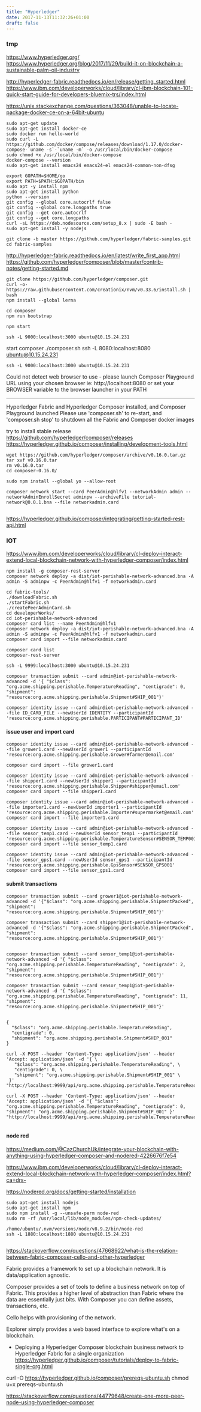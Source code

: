 ```yaml
---
title: "Hyperledger"
date: 2017-11-13T11:32:26+01:00
draft: false 
---
```


### tmp

https://www.hyperledger.org/
https://www.hyperledger.org/blog/2017/11/29/build-it-on-blockchain-a-sustainable-palm-oil-industry

http://hyperledger-fabric.readthedocs.io/en/release/getting_started.html
https://www.ibm.com/developerworks/cloud/library/cl-ibm-blockchain-101-quick-start-guide-for-developers-bluemix-trs/index.html


https://unix.stackexchange.com/questions/363048/unable-to-locate-package-docker-ce-on-a-64bit-ubuntu

```
sudo apt-get update
sudo apt-get install docker-ce
sudo docker run hello-world
sudo curl -L https://github.com/docker/compose/releases/download/1.17.0/docker-compose-`uname -s`-`uname -m` -o /usr/local/bin/docker-compose
sudo chmod +x /usr/local/bin/docker-compose
docker-compose --version
sudo apt-get install emacs24 emacs24-el emacs24-common-non-dfsg
```

```
export GOPATH=$HOME/go
export PATH=$PATH:$GOPATH/bin
sudo apt -y install npm
sudo apt-get install python
python --version
git config --global core.autocrlf false
git config --global core.longpaths true
git config --get core.autocrlf
git config --get core.longpaths
curl -sL https://deb.nodesource.com/setup_8.x | sudo -E bash -
sudo apt-get install -y nodejs
```

```
git clone -b master https://github.com/hyperledger/fabric-samples.git
cd fabric-samples
```

http://hyperledger-fabric.readthedocs.io/en/latest/write_first_app.html
https://github.com/hyperledger/composer/blob/master/contrib-notes/getting-started.md

```
git clone https://github.com/hyperledger/composer.git
curl -o- https://raw.githubusercontent.com/creationix/nvm/v0.33.6/install.sh | bash
npm install --global lerna

cd composer
npm run bootstrap

npm start

ssh -L 9000:localhost:3000 ubuntu@10.15.24.231

```

start composer
./composer.sh
ssh -L 8080:localhost:8080 ubuntu@10.15.24.231


```
ssh -L 9000:localhost:3000 ubuntu@10.15.24.231
```
Could not detect web browser to use - please launch Composer Playground URL using your chosen browser ie: <browser executable name> http://localhost:8080 or set your BROWSER variable to the browser launcher in your PATH

--------------------------------------------------------------------------------------
Hyperledger Fabric and Hyperledger Composer installed, and Composer Playground launched
Please use 'composer.sh' to re-start, and 'composer.sh stop' to shutdown all the Fabric and Composer docker images



try to install stable release
https://github.com/hyperledger/composer/releases
https://hyperledger.github.io/composer/installing/development-tools.html

```
wget https://github.com/hyperledger/composer/archive/v0.16.0.tar.gz
tar xvf v0.16.0.tar
rm v0.16.0.tar
cd composer-0.16.0/

sudo npm install --global yo --allow-root
```

```
composer network start --card PeerAdmin@hlfv1 --networkAdmin admin --networkAdminEnrollSecret adminpw --archiveFile tutorial-network@0.0.1.bna --file networkadmin.card
```

```
```

https://hyperledger.github.io/composer/integrating/getting-started-rest-api.html

### IOT

https://www.ibm.com/developerworks/cloud/library/cl-deploy-interact-extend-local-blockchain-network-with-hyperledger-composer/index.html

```
npm install -g composer-rest-server
composer network deploy -a dist/iot-perishable-network-advanced.bna -A admin -S adminpw -c PeerAdmin@hlfv1 -f networkadmin.card

cd fabric-tools/
./downloadFabric.sh 
./startFabric.sh 
./createPeerAdminCard.sh
cd developerWorks/
cd iot-perishable-network-advanced
composer card list --name PeerAdmin@hlfv1 
composer network deploy -a dist/iot-perishable-network-advanced.bna -A admin -S adminpw -c PeerAdmin@hlfv1 -f networkadmin.card
composer card import --file networkadmin.card

composer card list
composer-rest-server

ssh -L 9999:localhost:3000 ubuntu@10.15.24.231
```

```
composer transaction submit --card admin@iot-perishable-network-advanced -d '{ "$class": "org.acme.shipping.perishable.TemperatureReading", "centigrade": 0, "shipment": "resource:org.acme.shipping.perishable.Shipment#SHIP_001"}'

composer identity issue --card admin@iot-perishable-network-advanced --file ID_CARD_FILE --newUserId IDENTITY --participantId 'resource:org.acme.shipping.perishable.PARTICIPANT#PARTICIPANT_ID'
```

#### issue user and import card


```
composer identity issue --card admin@iot-perishable-network-advanced --file grower1.card --newUserId grower1 --participantId 'resource:org.acme.shipping.perishable.Grower#farmer@email.com'

composer card import --file grower1.card

composer identity issue --card admin@iot-perishable-network-advanced --file shipper1.card --newUserId shipper1 --participantId 'resource:org.acme.shipping.perishable.Shipper#shipper@email.com'
composer card import --file shipper1.card

composer identity issue --card admin@iot-perishable-network-advanced --file importer1.card --newUserId importer1 --participantId 'resource:org.acme.shipping.perishable.Importer#supermarket@email.com'
composer card import --file importer1.card

composer identity issue --card admin@iot-perishable-network-advanced --file sensor_temp1.card --newUserId sensor_temp1 --participantId 'resource:org.acme.shipping.perishable.TemperatureSensor#SENSOR_TEMP001'
composer card import --file sensor_temp1.card

composer identity issue --card admin@iot-perishable-network-advanced --file sensor_gps1.card --newUserId sensor_gps1 --participantId 'resource:org.acme.shipping.perishable.GpsSensor#SENSOR_GPS001'
composer card import --file sensor_gps1.card

```

#### submit transactions
```
composer transaction submit --card grower1@iot-perishable-network-advanced -d '{"$class": "org.acme.shipping.perishable.ShipmentPacked", "shipment": "resource:org.acme.shipping.perishable.Shipment#SHIP_001"}'

composer transaction submit --card shipper1@iot-perishable-network-advanced -d '{"$class": "org.acme.shipping.perishable.ShipmentPacked", "shipment": "resource:org.acme.shipping.perishable.Shipment#SHIP_001"}'


composer transaction submit --card sensor_temp1@iot-perishable-network-advanced -d '{ "$class": "org.acme.shipping.perishable.TemperatureReading", "centigrade": 2, "shipment": "resource:org.acme.shipping.perishable.Shipment#SHIP_001"}'
 
composer transaction submit --card sensor_temp1@iot-perishable-network-advanced -d '{ "$class": "org.acme.shipping.perishable.TemperatureReading", "centigrade": 11, "shipment": "resource:org.acme.shipping.perishable.Shipment#SHIP_001"}'


```



```
{
  "$class": "org.acme.shipping.perishable.TemperatureReading",
  "centigrade": 0,
  "shipment": "org.acme.shipping.perishable.Shipment#SHIP_001"
}
```

```
curl -X POST --header 'Content-Type: application/json' --header 'Accept: application/json' -d '{ \ 
   "$class": "org.acme.shipping.perishable.TemperatureReading", \ 
   "centigrade": 0, \ 
   "shipment": "org.acme.shipping.perishable.Shipment#SHIP_001" \ 
 }' "http://localhost:9999/api/org.acme.shipping.perishable.TemperatureReading"

curl -X POST --header 'Content-Type: application/json' --header 'Accept: application/json' -d '{ "$class": "org.acme.shipping.perishable.TemperatureReading", "centigrade": 0,  "shipment": "org.acme.shipping.perishable.Shipment#SHIP_001" }' "http://localhost:9999/api/org.acme.shipping.perishable.TemperatureReading"
 
```

#### node red

https://medium.com/@CazChurchUk/integrate-your-blockchain-with-anything-using-hyperledger-composer-and-nodered-4226676f7e54

https://www.ibm.com/developerworks/cloud/library/cl-deploy-interact-extend-local-blockchain-network-with-hyperledger-composer/index.html?ca=drs-

https://nodered.org/docs/getting-started/installation


```
sudo apt-get install nodejs 
sudo apt-get install npm 
sudo npm install -g --unsafe-perm node-red
sudo rm -rf /usr/local/lib/node_modules/npm-check-updates/ 

/home/ubuntu/.nvm/versions/node/v8.9.2/bin/node-red
ssh -L 1880:localhost:1880 ubuntu@10.15.24.231
```

```

```


https://stackoverflow.com/questions/47668922/what-is-the-relation-between-fabric-composer-cello-and-other-hyperledger

Fabric provides a framework to set up a blockchain network. It is data/application agnostic.

Composer provides a set of tools to define a business network on top of Fabric. This provides a higher level of abstraction than Fabric where the data are essentially just bits. With Composer you can define assets, transactions, etc.

Cello helps with provisioning of the network.

Explorer simply provides a web based interface to explore what's on a blockchain.


* Deploying a Hyperledger Composer blockchain business network to Hyperledger Fabric for a single organization
https://hyperledger.github.io/composer/tutorials/deploy-to-fabric-single-org.html

curl -O https://hyperledger.github.io/composer/prereqs-ubuntu.sh
chmod u+x prereqs-ubuntu.sh


https://stackoverflow.com/questions/44779648/create-one-more-peer-node-using-hyperledger-composer
